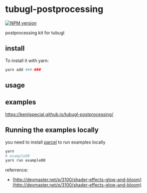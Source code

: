 # tubugl-postprocessing

[![NPM version][npm-image]][npm-url] 

postprocessing kit for tubugl

## install

To install it with yarn:

```sh
yarn add ###-###
```

## usage


## examples

https://kenjispecial.github.io/tubugl-postprocessing/

## Running the examples locally

you need to install [parcel](https://github.com/parcel-bundler/parcel) to run examples locally

```sh
yarn
# example00
yarn run example00
```

referrence:

- [http://devmaster.net/p/3100/shader-effects-glow-and-bloom](http://devmaster.net/p/3100/shader-effects-glow-and-bloom)

[npm-image]: https://img.shields.io/npm/v/###-###.svg?style=flat-square
[npm-url]: https://www.npmjs.com/package/###-###
 
